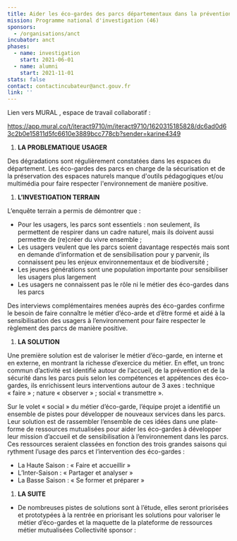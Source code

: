 ```yaml
---
title: Aider les éco-gardes des parcs départementaux dans la prévention, outils pédagogiques et multimédia pour le respect de l'environnement
mission: Programme national d'investigation (46)
sponsors:
  - /organisations/anct
incubator: anct
phases:
  - name: investigation
    start: 2021-06-01
  - name: alumni
    start: 2021-11-01
stats: false
contact: contactincubateur@anct.gouv.fr
link: ''
---
```

Lien vers MURAL , espace de travail collaboratif :

https://app.mural.co/t/iteract9710/m/iteract9710/1620315185828/dc6ad0d63c2b0e15811d5fc6610e3889bcc778cb?sender=karine4349

1.  **LA PROBLEMATIQUE USAGER**

Des dégradations sont régulièrement constatées dans les espaces du département. Les éco-gardes des parcs en charge de la sécurisation et de la préservation des espaces naturels manque d'outils pédagogiques et/ou multimédia pour faire respecter l'environnement de manière positive.

1.  **L’INVESTIGATION TERRAIN** 

L’enquête terrain a permis de démontrer que :

*   Pour les usagers, les parcs sont essentiels : non seulement, ils permettent de respirer dans un cadre naturel, mais ils doivent aussi permettre de (re)créer du vivre ensemble ;
*   Les usagers veulent que les parcs soient davantage respectés mais sont en demande d’information et de sensibilisation pour y parvenir, ils connaissent peu les enjeux environnementaux et de biodiversité ;
*   Les jeunes générations sont une population importante pour sensibiliser les usagers plus largement
*   Les usagers ne connaissent pas le rôle ni le métier des éco-gardes dans les parcs

Des interviews complémentaires menées auprès des éco-gardes confirme le besoin de faire connaître le métier d’éco-arde et d’être formé et aidé à la sensibilisation des usagers à l’environnement pour faire respecter le règlement des parcs de manière positive.

1.  **LA SOLUTION** 

Une première solution est de valoriser le métier d’éco-garde, en interne et en externe, en montrant la richesse d’exercice du métier. En effet, un tronc commun d’activité est identifié autour de l’accueil, de la prévention et de la sécurité dans les parcs puis selon les compétences et appétences des éco-gardes, ils enrichissent leurs interventions autour de 3 axes : technique « faire » ; nature « observer » ; social « transmettre ».

Sur le volet « social » du métier d’éco-garde, l’équipe projet a identifié un ensemble de pistes pour développer de nouveaux services dans les parcs. Leur solution est de rassembler l’ensemble de ces idées dans une plate-forme de ressources mutualisées pour aider les éco-gardes à développer leur mission d’accueil et de sensibilisation à l’environnement dans les parcs. Ces ressources seraient classées en fonction des trois grandes saisons qui rythment l’usage des parcs et l’intervention des éco-gardes :

*   La Haute Saison : « Faire et accueillir »
*   L’Inter-Saison : « Partager et analyser »
*   La Basse Saison : « Se former et préparer »

1.  **LA SUITE**

*   De nombreuses pistes de solutions sont à l’étude, elles seront priorisées et prototypées à la rentrée en priorisant les solutions pour valoriser le métier d’éco-gardes et la maquette de la plateforme de ressources métier mutualisées
Collectivité sponsor : 
